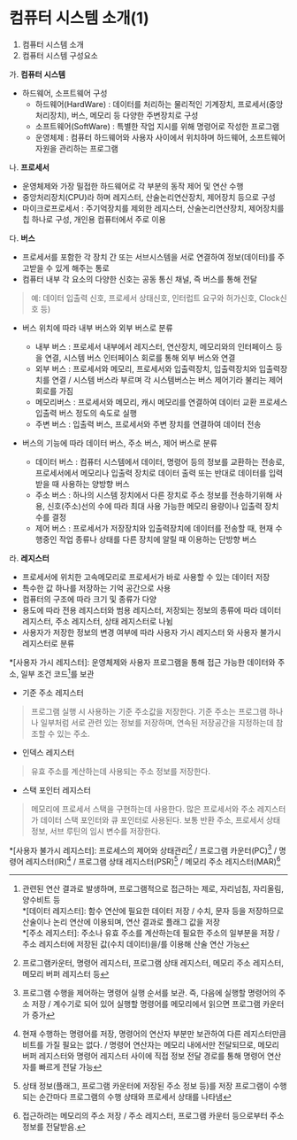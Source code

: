 # 컴퓨터 시스템 소개(1)

1. 컴퓨터 시스템 소개
2. 컴퓨터 시스템 구성요소

가.  **컴퓨터 시스템**
- 하드웨어, 소프트웨어 구성
  - 하드웨어(HardWare) : 데이터를 처리하는 물리적인 기계장치, 프로세서(중앙처리장치), 버스, 메모리 등 다양한 주변장치로 구성
  - 소프트웨어(SoftWare) : 특별한 작업 지시를 위해 명령어로 작성한 프로그램
  - 운영체제 : 컴퓨터 하드웨어와 사용자 사이에서 위치하며 하드웨어, 소프트웨어 자원을 관리하는 프로그램

나. **프로세서**
- 운영체제와 가장 밀접한 하드웨어로 각 부분의 동작 제어 및 연산 수행
- 중앙처리장치(CPU)라 하며 레지스터, 산술논리연산장치, 제어장치 등으로 구성
- 마이크로프로세서 : 주기억장치를 제외한 레지스터, 산술논리연산장치, 제어장치를 칩 하나로 구성, 개인용 컴퓨터에서 주로 이용

다. **버스**
- 프로세서를 포함한 각 장치 간 또는 서브시스템을 서로 연결하여 정보(데이터)를 주고받을 수 있게 해주는 통로
- 컴퓨터 내부 각 요소의 다양한 신호는 공동 통신 채널, 즉 버스를 통해 전달 
> 예: 데이터 입출력 신호, 프로세서 상태신호, 인터럽트 요구와 허가신호, Clock신호 등)
- 버스 위치에 따라 내부 버스와 외부 버스로 분류
  - 내부 버스 : 프로세서 내부에서 레지스터, 연산장치, 메모리와의 인터페이스 등을 연결, 시스템 버스 인터페이스 회로를 통해 외부 버스와 연결
  - 외부 버스 : 프로세서와 메모리, 프로세서와 입출력장치, 입출력장치와 입출력장치를 연결 / 시스템 버스라 부르며 각 시스템버스는 버스 제어기라 불리는 제어회로를 가짐 
  - 메모리버스 : 프로세서와 메모리, 캐시 메모리를 연결하여 데이터 교환 프로세스 입출력 버스 정도의 속도로 실행
  - 주변 버스 : 입출력 버스, 프로세서와 주변 장치를 연결하여 데이터 전송

- 버스의 기능에 따라 데이터 버스, 주소 버스, 제어 버스로 분류
  - 데이터 버스 : 컴퓨터 시스템에서 데이터, 명령어 등의 정보를 교환하는 전송로, 프로세서에서 메모리나 입출력 장치로 데이터 출력 또는 반대로 데이터를 입력 받을 때 사용하는 양방향 버스 
  - 주소 버스 : 하나의 시스템 장치에서 다른 장치로 주소 정보를 전송하기위해 사용, 신호(주소)선의 수에 따라 최대 사용 가능한 메모리 용량이나 입출력 장치 수를 결정
  - 제어 버스 : 프로세서가 저장장치와 입출력장치에 데이터를 전송할 때, 현재 수행중인 작업 종류나 상태를 다른 장치에 알릴 때 이용하는 단방향 버스 

라. **레지스터**
- 프로세서에 위치한 고속메모리로 프로세서가 바로 사용할 수 있는 데이터 저장
- 특수한 값 하나를 저장하는 기억 공간으로 사용
- 컴퓨터의 구조에 따라 크기 및 종류가 다양
- 용도에 따라 전용 레지스터와 범용 레지스터, 저장되는 정보의 종류에 따라 데이터 레지스터, 주소 레지스터, 상태 레지스터로 나뉨
- 사용자가 저장한 정보의 변경 여부에 따라 사용자 가시 레지스터 와 사용자 불가시 레지스터로 분류  

*[사용자 가시 레지스터]: 운영체제와 사용자 프로그램을 통해 접근 가능한 데이터와 주소, 일부 조건 코드[^1]를 보관  
[^1]: 관련된 연산 결과로 발생하며, 프로그램적으로 접근하는 제로, 자리넘침, 자리올림, 양수비트 등  
*[데이터 레지스터]: 함수 연산에 필요한 데이터 저장 / 수치, 문자 등을 저장하므로 산술이나 논리 연산에 이용되며, 연산 결과로 플래그 값을 저장  
*[주소 레지스터]: 주소나 유효 주소를 계산하는데 필요한 주소의 일부분을 저장 / 주소 레지스터에 저장된 값(수치 데이터)을/를 이용해 산술 연산 가능

- 기준 주소 레지스터
> 프로그램 실행 시 사용하는 기준 주소값을 저장한다. 기준 주소는 프로그램 하나나 일부처럼 서로 관련 있는 정보를 저장하며, 연속된 저장공간을 지정하는데 참조할 수 있는 주소.

- 인덱스 레지스터
> 유효 주소를 계산하는데 사용되는 주소 정보를 저장한다.

- 스택 포인터 레지스터
> 메모리에 프로세서 스택을 구현하는데 사용한다. 많은 프로세서와 주소 레지스터가 데이터 스택 포인터와 큐 포인터로 사용된다. 보통 반환 주소, 프로세서 상태 정보, 서브 루틴의 임시 변수를 저장한다.

*[사용자 불가시 레지스터]: 프로세스의 제어와 상태관리[^2] / 프로그램 카운터(PC)[^3] / 명령어 레지스터(IR)[^4] / 프로그램 상태 레지스터(PSR)[^5] / 메모리 주소 레지스터(MAR)[^6]  
[^2]: 프로그램카운터, 명령어 레지스터, 프로그램 상태 레지스터, 메모리 주소 레지스터, 메모리 버퍼 레지스터 등  
[^3]: 프로그램 수행을 제어하는 명령어 실행 순서를 보관. 즉, 다음에 실행할 명령어의 주소 저장 / 계수기로 되어 있어 실행할 명령어를 메모리에서 읽으면 프로그램 카운터가 증가  
[^4]: 현재 수행하는 명령어를 저장, 명령어의 연산자 부분만 보관하여 다른 레지스터만큼 비트를 가질 필요는 없다. / 명령어 연산자는 메모리 내에서만 전달되므로, 메모리 버퍼 레지스터와 명령어 레지스터 사이에 직접 정보 전달 경로를 통해 명령어 연산자를 빠르게 전달 가능
[^5]: 상태 정보(플래그, 프로그램 카운터에 저장된 주소 정보 등)를 저장 프로그램이 수행되는 순간마다 프로그램의 수행 상태와 프로세서 상태를 나타냄  
[^6]: 접근하려는 메모리의 주소 저장 / 주소 레지스터, 프로그램 카운터 등으로부터 주소 정보를 전달받음.



